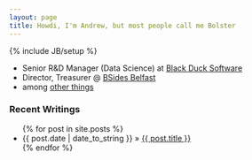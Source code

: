 ```yaml
---
layout: page
title: Howdi, I'm Andrew, but most people call me Bolster
---
```

{% include JB/setup %}


* Senior R&D Manager (Data Science) at [Black Duck Software](http://blackduck.com/)
* Director, Treasurer @ [BSides Belfast](https://bsidesbelfast.org)
* among [other things](/about)

### Recent Writings

<ul class="posts">  
  {% for post in site.posts %}  
     <li>  
       <span>{{ post.date | date_to_string }}</span> &raquo;  
       <a href="{{ BASE_PATH }}{{ post.url }}">  
       {{ post.title }}</a>  
     </li>  
  {% endfor %}  
</ul>
